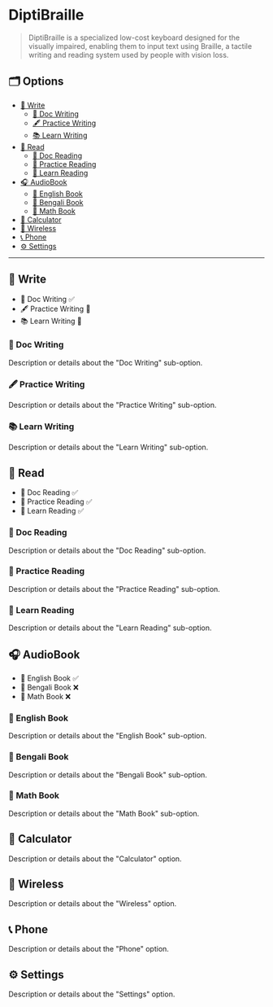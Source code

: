 # DiptiBraille
> DiptiBraille is a specialized low-cost keyboard designed for the visually impaired, enabling them to input text using Braille, a tactile writing and reading system used by people with vision loss.

## 🗂️ Options

- [📝 Write](#-write)
  - [📄 Doc Writing](#-doc-writing)
  - [🖋️ Practice Writing](#-practice-writing)
  - [📚 Learn Writing](#-learn-writing)
- [📖 Read](#-read)
  - [📜 Doc Reading](#-doc-reading)
  - [📖 Practice Reading](#-practice-reading)
  - [📘 Learn Reading](#-learn-reading)
- [🎧 AudioBook](#-audiobook)
  - [📕 English Book](#-english-book)
  - [📙 Bengali Book](#-bengali-book)
  - [📗 Math Book](#-math-book)
- [🧮 Calculator](#-calculator)
- [📡 Wireless](#-wireless)
- [📞 Phone](#-phone)
- [⚙️ Settings](#-settings)

---

## 📝 Write

- 📄 Doc Writing ✅
- 🖋️ Practice Writing 🔄
- 📚 Learn Writing 🔄

### 📄 Doc Writing

Description or details about the "Doc Writing" sub-option.

### 🖋️ Practice Writing

Description or details about the "Practice Writing" sub-option.

### 📚 Learn Writing

Description or details about the "Learn Writing" sub-option.

## 📖 Read

- 📜 Doc Reading ✅
- 📖 Practice Reading ✅
- 📘 Learn Reading ✅

### 📜 Doc Reading

Description or details about the "Doc Reading" sub-option.

### 📖 Practice Reading

Description or details about the "Practice Reading" sub-option.

### 📘 Learn Reading

Description or details about the "Learn Reading" sub-option.

## 🎧 AudioBook

- 📕 English Book ✅
- 📙 Bengali Book ❌
- 📗 Math Book ❌

### 📕 English Book

Description or details about the "English Book" sub-option.

### 📙 Bengali Book

Description or details about the "Bengali Book" sub-option.

### 📗 Math Book

Description or details about the "Math Book" sub-option.

## 🧮 Calculator

Description or details about the "Calculator" option.

## 📡 Wireless

Description or details about the "Wireless" option.

## 📞 Phone

Description or details about the "Phone" option.

## ⚙️ Settings

Description or details about the "Settings" option.
